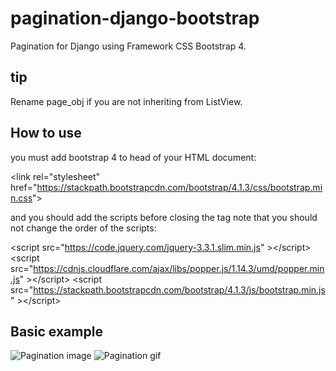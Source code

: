 # pagination-django-bootstrap
Pagination for Django using Framework CSS Bootstrap 4.

## tip

Rename page_obj if you are not inheriting from ListView.

## How to use

you must add bootstrap 4 to head of your HTML document:

&lt;link rel="stylesheet" href="https://stackpath.bootstrapcdn.com/bootstrap/4.1.3/css/bootstrap.min.css"&gt;

and you should add the scripts before closing the </body> tag
note that you should not change the order of the scripts:

&lt;script src="https://code.jquery.com/jquery-3.3.1.slim.min.js" &gt;&lt;/script&gt;
&lt;script src="https://cdnjs.cloudflare.com/ajax/libs/popper.js/1.14.3/umd/popper.min.js" &gt;&lt;/script&gt;
&lt;script src="https://stackpath.bootstrapcdn.com/bootstrap/4.1.3/js/bootstrap.min.js" &gt;&lt;/script&gt;

## Basic example

![Pagination image](https://i.imgur.com/dgRTMDo.png)
![Pagination gif](https://i.imgur.com/bqAc8ql.gif)


